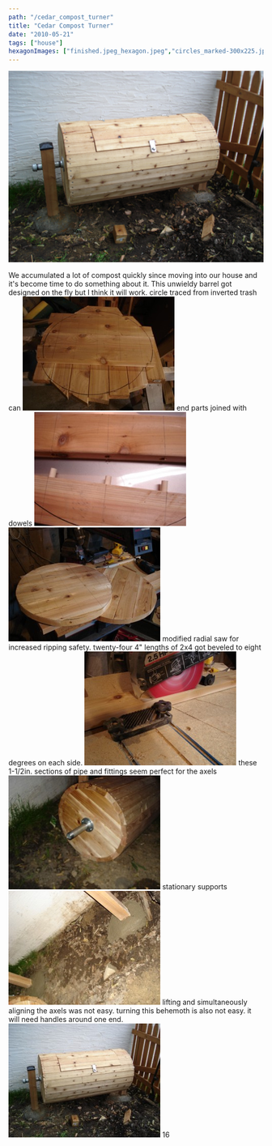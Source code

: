 ```yaml
---
path: "/cedar_compost_turner"
title: "Cedar Compost Turner"
date: "2010-05-21"
tags: ["house"]
hexagonImages: ["finished.jpeg_hexagon.jpeg","circles_marked-300x225.jpg_hexagon.jpeg","end_pegs-300x225.jpg_hexagon.jpeg","circles-300x225.jpg_hexagon.jpeg","saw_safety-300x225.jpg_hexagon.jpeg","on_ground-300x225.jpg_hexagon.jpeg","posts-300x225.jpg_hexagon.jpeg","finished-300x225.jpg_hexagon.jpeg","circles_marked.jpg_hexagon.jpeg","end_pegs.jpg_hexagon.jpeg","circles.jpg_hexagon.jpeg","saw_safety.jpg_hexagon.jpeg","on_ground.jpg_hexagon.jpeg","posts.jpg_hexagon.jpeg","finished.jpg_hexagon.jpeg"]
---
```


 [![](finished.jpeg)](finished.jpeg)

We accumulated a lot of compost quickly since moving into our house and it's become time to do something about it. This unwieldy barrel got designed on the fly but I think it will work. circle traced from inverted trash can [![circle traced from inverted trach can](circles_marked-300x225.jpg "circles_marked")](circles_marked.jpg) end parts joined with dowels [![end parts joined with dowels](end_pegs-300x225.jpg "end_pegs")](end_pegs.jpg) [![circles](circles-300x225.jpg "circles")](circles.jpg) modified radial saw for increased ripping safety. twenty-four 4" lengths of 2x4 got beveled to eight degrees on each side. [![modified radial saw for increased ripping safety. twenty-four 4' lengths of 2x4 got beveled to eight degrees on each side.](saw_safety-300x225.jpg "saw_safety")](saw_safety.jpg) these 1-1/2in. sections of pipe and fittings seem perfect for the axels [![these 1-1/2in. sections of pipe and fittings seem perfect for the axels](on_ground-300x225.jpg "on_ground")](on_ground.jpg) stationary supports [![posts](posts-300x225.jpg "posts")](posts.jpg) lifting and simultaneously aligning the axels was not easy. turning this behemoth is also not easy. it will need handles around one end. [![finished](finished-300x225.jpg "finished")](finished.jpg) 16 
  <!---
  <div class="field field-type-filefield field-field-images" xmlns="http://www.w3.org/1999/xhtml">
      
    <div class="field-items">
            <div class="field-item odd">
                    <a href="http://www.beigerecords.com/joe-old/sites/default/files/finished.jpeg" class="imagecache imagecache-square_thumbnail imagecache-imagelink imagecache-square_thumbnail_imagelink"><img src="http://www.beigerecords.com/joe-old/sites/default/files/imagecache/square_thumbnail/finished.jpeg" alt="" title="" width="300" height="300" class="imagecache imagecache-square_thumbnail"/></a>        </div>
        </div>
</div> 
We accumulated a lot of compost quickly since moving into our house and it's become time to do something about it. This unwieldy barrel got designed on the fly but I think it will work.

circle traced from inverted trash can

 <a href="http://www.beigerecords.com/joe/wp-content/uploads/2010/05/circles_marked.jpg" xmlns="http://www.w3.org/1999/xhtml"><img src="/joe/newdrupal/sites/default/files/images/circles_marked-300x225.jpg" alt="circle traced from inverted trach can" title="circles_marked" width="300" height="225" class="size-medium wp-image-455"/></a> 

end parts joined with dowels

 <a href="http://www.beigerecords.com/joe/wp-content/uploads/2010/05/end_pegs.jpg" xmlns="http://www.w3.org/1999/xhtml"><img src="/joe/newdrupal/sites/default/files/images/end_pegs-300x225.jpg" alt="end parts joined with dowels" title="end_pegs" width="300" height="225" class="size-medium wp-image-457"/></a> 

 <a href="http://www.beigerecords.com/joe/wp-content/uploads/2010/05/circles.jpg" xmlns="http://www.w3.org/1999/xhtml"><img src="/joe/newdrupal/sites/default/files/images/circles-300x225.jpg" alt="circles" title="circles" width="300" height="225" class="alignnone size-medium wp-image-456"/></a> 

modified radial saw for increased ripping safety. twenty-four 4" lengths of 2x4 got beveled to eight degrees on each side.

 <a href="http://www.beigerecords.com/joe/wp-content/uploads/2010/05/saw_safety.jpg" xmlns="http://www.w3.org/1999/xhtml"><img src="/joe/newdrupal/sites/default/files/images/saw_safety-300x225.jpg" alt="modified radial saw for increased ripping safety. twenty-four 4' lengths of 2x4 got beveled to eight degrees on each side." title="saw_safety" width="300" height="225" class="size-medium wp-image-461"/></a> 

these 1-1/2in. sections of pipe and fittings seem perfect for the axels

 <a href="http://www.beigerecords.com/joe/wp-content/uploads/2010/05/on_ground.jpg" xmlns="http://www.w3.org/1999/xhtml"><img src="/joe/newdrupal/sites/default/files/images/on_ground-300x225.jpg" alt="these 1-1/2in. sections of pipe and fittings seem perfect for the axels" title="on_ground" width="300" height="225" class="alignnone size-medium wp-image-459"/></a> 

stationary supports

 <a href="http://www.beigerecords.com/joe/wp-content/uploads/2010/05/posts.jpg" xmlns="http://www.w3.org/1999/xhtml"><img src="/joe/newdrupal/sites/default/files/images/posts-300x225.jpg" alt="posts" title="posts" width="300" height="225" class="alignnone size-medium wp-image-460"/></a> 

lifting and simultaneously aligning the axels was not easy. turning this behemoth is also not easy. it will need handles around one end.

 <a href="http://www.beigerecords.com/joe/wp-content/uploads/2010/05/finished.jpg" xmlns="http://www.w3.org/1999/xhtml"><img src="/joe/newdrupal/sites/default/files/images/finished-300x225.jpg" alt="finished" title="finished" width="300" height="225" class="alignnone size-medium wp-image-458"/></a> 
 16
  --->